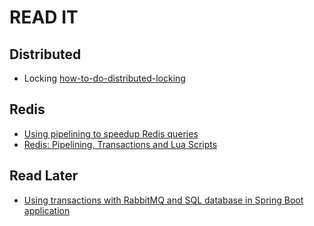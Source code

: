 # READ IT
## Distributed 
- Locking
[how-to-do-distributed-locking](https://martin.kleppmann.com/2016/02/08/how-to-do-distributed-locking.html)

## Redis
- [Using pipelining to speedup Redis queries](https://redis.io/topics/pipelining)
- [Redis: Pipelining, Transactions and Lua Scripts](https://rafaeleyng.github.io/redis-pipelining-transactions-and-lua-scripts)


## Read Later
- [Using transactions with RabbitMQ and SQL database in Spring Boot application](http://lifeinide.com/post/2017-12-29-spring-boot-rabbitmq-transactions/)
